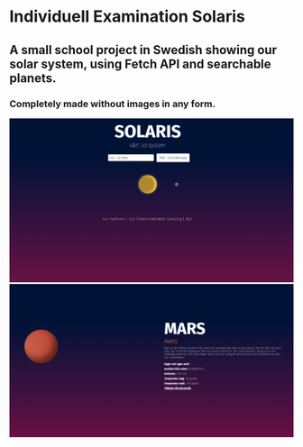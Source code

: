# Individuell Examination Solaris
## A small school project in Swedish showing our solar system, using Fetch API and searchable planets.
### Completely made without images in any form.
![Index page](/img/screen1.PNG)
![Planet page](/img/screen2.PNG)
